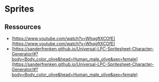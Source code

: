 # Sprites

## Ressources
- [https://www.youtube.com/watch?v=WhqgftXCOfE](https://www.youtube.com/watch?v=WhqgftXCOfE)
- [https://sanderfrenken.github.io/Universal-LPC-Spritesheet-Character-Generator/#?body=Body_color_olive&head=Human_male_olive&sex=female](https://sanderfrenken.github.io/Universal-LPC-Spritesheet-Character-Generator/#?body=Body_color_olive&head=Human_male_olive&sex=female)